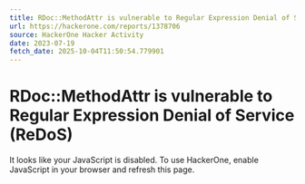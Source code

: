 ```yaml
---
title: RDoc::MethodAttr is vulnerable to Regular Expression Denial of Service (ReDoS)
url: https://hackerone.com/reports/1378706
source: HackerOne Hacker Activity
date: 2023-07-19
fetch_date: 2025-10-04T11:50:54.779901
---
```


# RDoc::MethodAttr is vulnerable to Regular Expression Denial of Service (ReDoS)

It looks like your JavaScript is disabled. To use HackerOne, enable JavaScript in your browser and refresh this page.